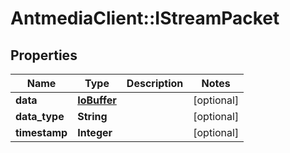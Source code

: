 # AntmediaClient::IStreamPacket

## Properties
Name | Type | Description | Notes
------------ | ------------- | ------------- | -------------
**data** | [**IoBuffer**](IoBuffer.md) |  | [optional] 
**data_type** | **String** |  | [optional] 
**timestamp** | **Integer** |  | [optional] 


